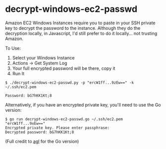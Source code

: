 decrypt-windows-ec2-passwd
==========================

Amazon EC2 Windows Instances require you to paste in your SSH private key to decrypt the password to the instance. Although they do the decryption locally, in Javascript, I'd still prefer to do it locally... not trusting Amazon.

To Use:

 1. Select your Windows Instance
 2. Actions -> Get System Log
 3. Your full encrypted password will be there, copy it
 4. Run It

```
$ ./decrypt-windows-ec2-passwd.py -p "ercW1ff...9zEw==" -k ~/.ssh/ec2.pem

Password: bG7hKK1Kt;8
```

Alternatively, if you have an encrypted private key, you'll need to use the Go version:

```
$ go run decrypt-windows-ec2-passwd.go ~/.ssh/ec2.pem "ercW1ff...9xEw=="
Encrypted private key. Please enter passphrase:
Decrypted password: bG7hKK1Kt;8
```

(Full credit to [agl](https://github.com/tomrittervg/decrypt-windows-ec2-passwd/pull/2) for the Go version)
